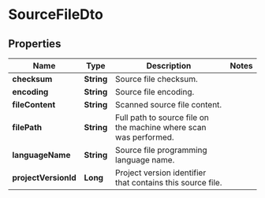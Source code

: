 
# SourceFileDto

## Properties
Name | Type | Description | Notes
------------ | ------------- | ------------- | -------------
**checksum** | **String** | Source file checksum. | 
**encoding** | **String** | Source file encoding. | 
**fileContent** | **String** | Scanned source file content. | 
**filePath** | **String** | Full path to source file on the machine where scan was performed. | 
**languageName** | **String** | Source file programming language name. | 
**projectVersionId** | **Long** | Project version identifier that contains this source file. | 



